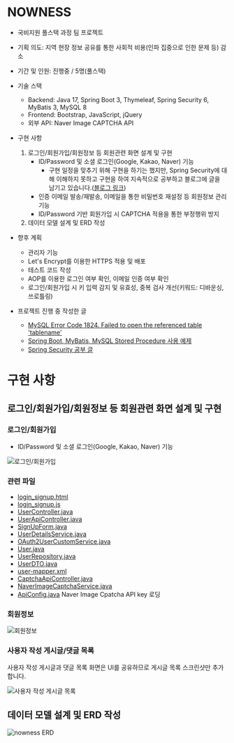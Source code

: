 # NOWNESS
- 국비지원 풀스택 과정 팀 프로젝트
- 기획 의도: 지역 현장 정보 공유를 통한 사회적 비용(인파 집중으로 인한 문제 등) 감소
- 기간 및 인원: 진행중 / 5명(풀스택)

- 기술 스택
  - Backend: Java 17, Spring Boot 3, Thymeleaf, Spring Security 6, MyBatis 3, MySQL 8
  - Frontend: Bootstrap, JavaScript, jQuery
  - 외부 API: Naver Image CAPTCHA API

- 구현 사항
  1) 로그인/회원가입/회원정보 등 회원관련 화면 설계 및 구현
      - ID/Password 및 소셜 로그인(Google, Kakao, Naver) 기능
        - 구현 일정을 맞추기 위해 구현을 하기는 했지만, Spring Security에 대해 이해하지 못하고 구현을 하여 지속적으로 공부하고 블로그에 글을 남기고 있습니다.([블로그 링크](https://limvik.github.io/categories/spring/)) 
      - 인증 이메일 발송/재발송, 이메일을 통한 비밀번호 재설정 등 회원정보 관리 기능
      - ID/Password 기반 회원가입 시 CAPTCHA 적용을 통한 부정행위 방지
  2) 데이터 모델 설계 및 ERD 작성

- 향후 계획
  - 관리자 기능
  - Let's Encrypt를 이용한 HTTPS 적용 및 배포
  - 테스트 코드 작성
  - AOP를 이용한 로그인 여부 확인, 이메일 인증 여부 확인
  - 로그인/회원가입 시 키 입력 감지 및 유효성, 중복 검사 개선(키워드: 디바운싱, 쓰로틀링)
 
- 프로젝트 진행 중 작성한 글
  - [MySQL Error Code 1824. Failed to open the referenced table 'tablename'](https://limvik.github.io/posts/mysql-error-code-1824/)
  - [Spring Boot, MyBatis, MySQL Stored Procedure 사용 예제](https://limvik.github.io/posts/stored-procedure-example-in-spring-boot-mybatis-mysql/)
  - [Spring Security 공부 글](https://limvik.github.io/categories/spring/)

# 구현 사항

## 로그인/회원가입/회원정보 등 회원관련 화면 설계 및 구현

### 로그인/회원가입

- ID/Password 및 소셜 로그인(Google, Kakao, Naver) 기능

![로그인/회원가입](https://github.com/kdtkdt/NOWNESS/assets/135004614/cb92ee49-7765-41ae-9be2-98a1a73739cb)

### 관련 파일

- [login_signup.html](https://github.com/kdtkdt/NOWNESS/blob/sg/src/main/resources/templates/login_signup.html)
- [login_signup.js](https://github.com/kdtkdt/NOWNESS/blob/sg/src/main/resources/static/js/user/login_signup.js)
- [UserController.java](https://github.com/kdtkdt/NOWNESS/blob/sg/src/main/java/highfive/nowness/controller/UserController.java)
- [UserApiController.java](https://github.com/kdtkdt/NOWNESS/blob/sg/src/main/java/highfive/nowness/controller/UserApiController.java)
- [SignUpForm.java](https://github.com/kdtkdt/NOWNESS/blob/sg/src/main/java/highfive/nowness/controller/SignUpForm.java)
- [UserDetailsService.java](https://github.com/kdtkdt/NOWNESS/blob/sg/src/main/java/highfive/nowness/service/UserDetailsService.java)
- [OAuth2UserCustomService.java](https://github.com/kdtkdt/NOWNESS/blob/sg/src/main/java/highfive/nowness/service/OAuth2UserCustomService.java)
- [User.java](https://github.com/kdtkdt/NOWNESS/blob/sg/src/main/java/highfive/nowness/domain/User.java)
- [UserRepository.java](https://github.com/kdtkdt/NOWNESS/blob/sg/src/main/java/highfive/nowness/repository/UserRepository.java)
- [UserDTO.java](https://github.com/kdtkdt/NOWNESS/blob/sg/src/main/java/highfive/nowness/dto/UserDTO.java)
- [user-mapper.xml](https://github.com/kdtkdt/NOWNESS/blob/sg/src/main/resources/mapper/user-mapper.xml)
- [CaptchaApiController.java](https://github.com/kdtkdt/NOWNESS/blob/sg/src/main/java/highfive/nowness/controller/CaptchaApiController.java)
- [NaverImageCaptchaService.java](https://github.com/kdtkdt/NOWNESS/blob/sg/src/main/java/highfive/nowness/captcha/NaverImageCaptchaService.java)
- [ApiConfig.java](https://github.com/kdtkdt/NOWNESS/blob/sg/src/main/java/highfive/nowness/config/ApiConfig.java) Naver Image Cpatcha API key 로딩

### 회원정보

![회원정보](https://github.com/kdtkdt/NOWNESS/assets/135004614/c456de35-07c9-4848-b5d1-97dfa7c4582f)

### 사용자 작성 게시글/댓글 목록

사용자 작성 게시글과 댓글 목록 화면은 UI를 공유하므로 게시글 목록 스크린샷만 추가합니다.

![사용자 작성 게시글 목록](https://github.com/kdtkdt/NOWNESS/assets/135004614/44b8c1ee-8e21-487c-af27-882ae0f73484)

## 데이터 모델 설계 및 ERD 작성

![nowness ERD](https://github.com/kdtkdt/NOWNESS/assets/135004614/e95fcdcd-5e3a-4ef7-bc4f-2903403ec189)

